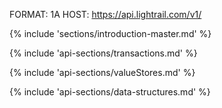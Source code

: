 FORMAT: 1A
HOST: https://api.lightrail.com/v1/

{% include 'sections/introduction-master.md' %}

{% include 'api-sections/transactions.md' %}

{% include 'api-sections/valueStores.md' %}

{% include 'api-sections/data-structures.md' %}
